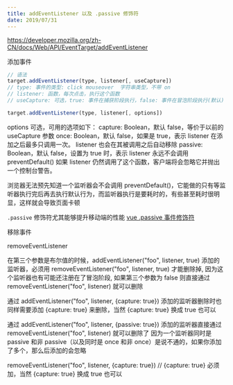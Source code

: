 ```yaml
---
title: addEventListener 以及 .passive 修饰符
date: 2019/07/31
---
```


https://developer.mozilla.org/zh-CN/docs/Web/API/EventTarget/addEventListener

添加事件

```js
// 语法
target.addEventListener(type, listener[, useCapture])
// type: 事件的类型: click mouseover  字符串类型，不带 on
// listener: 函数，每次点击，执行这个函数
// useCapture: 可选，true: 事件在捕获阶段执行，false: 事件在冒泡阶段执行(默认)

target.addEventListener(type, listener[, options])
```

options 可选，可用的选项如下：
capture: Boolean，默认 false，等价于以前的 useCapture 参数
once: Boolean，默认 false，如果是 true，表示 listener 在添加之后最多只调用一次。 listener 也会在其被调用之后自动移除
passive: Boolean，默认 false，设置为 true 时，表示 listener 永远不会调用 preventDefault() 如果 listener 仍然调用了这个函数，客户端将会忽略它并抛出一个控制台警告。

浏览器无法预先知道一个监听器会不会调用 preventDefault()，它能做的只有等监听器执行完后再去执行默认行为，而监听器执行是要耗时的，有些甚至耗时很明显，这样就会导致页面卡顿

`.passive` 修饰符尤其能够提升移动端的性能
[vue .passive 事件修饰符](https://cn.vuejs.org/v2/guide/events.html#%E4%BA%8B%E4%BB%B6%E4%BF%AE%E9%A5%B0%E7%AC%A6)

移除事件

removeEventListener

在第三个参数是布尔值的时候，addEventListener("foo", listener, true) 添加的监听器，必须用 removeEventListener("foo", listener, true) 才能删除掉, 因为这个监听器也有可能还注册在了冒泡阶段, 如果第三个参数为 false 则直接通过 removeEventListener("foo", listener) 就可以删除

通过 addEventListener("foo", listener, {capture: true}) 添加的监听器删除时也同样需要添加 {capture: true} 来删除，当然 {capture: true} 换成 true 也可以

通过 addEventListener("foo", listener, {passive: true}) 添加的监听器直接通过 removeEventListener("foo", listener) 就可以删除了
因为一个监听器同时是 passive 和非 passive（以及同时是 once 和非 once）是说不通的，如果你添加了多个，那么后添加的会忽略

removeEventListener("foo", listener, {capture: true}) // {capture: true} 必须加，当然 {capture: true} 换成 true 也可以
